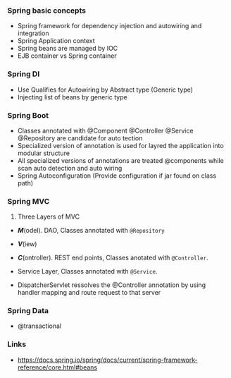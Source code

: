 
### Spring basic concepts
- Spring framework for dependency injection and autowiring and integration
- Spring Application context
- Spring beans are managed by IOC
- EJB container vs Spring container

### Spring DI
- Use Qualifies for Autowiring by Abstract type (Generic type)
- Injecting list of beans by generic type

### Spring Boot
- Classes annotated with @Component @Controller @Service @Repository are candidate for auto tection
- Specialized version of annotation is used for layred the application into modular structure
- All specialized versions of annotations are treated @components while scan auto detection and auto wiring
- Spring Autoconfiguration (Provide configuration if jar found on class path)

### Spring MVC
1. Three Layers of MVC
- ***M***(odel). DAO, Classes annotated with `@Repository`
- ***V***(iew)
- ***C***(ontroller). REST end points, Classes anotated with `@Controller`.
- Service Layer, Classes annotated with `@Service`.

- DispatcherServlet ressolves the @Controller annotation by using handler mapping and route request to that server

### Spring Data
- @transactional

### Links
- https://docs.spring.io/spring/docs/current/spring-framework-reference/core.html#beans
